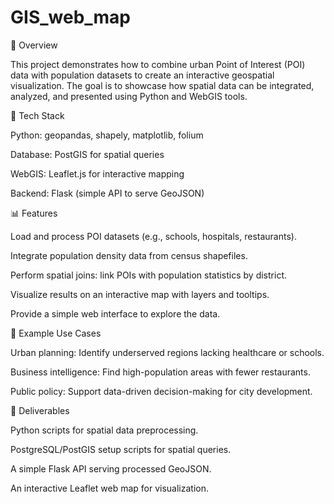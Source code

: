 # GIS_web_map
📌 Overview

This project demonstrates how to combine urban Point of Interest (POI) data with population datasets to create an interactive geospatial visualization. The goal is to showcase how spatial data can be integrated, analyzed, and presented using Python and WebGIS tools.

🔧 Tech Stack

Python: geopandas, shapely, matplotlib, folium

Database: PostGIS for spatial queries

WebGIS: Leaflet.js for interactive mapping

Backend: Flask (simple API to serve GeoJSON)

📊 Features

Load and process POI datasets (e.g., schools, hospitals, restaurants).

Integrate population density data from census shapefiles.

Perform spatial joins: link POIs with population statistics by district.

Visualize results on an interactive map with layers and tooltips.

Provide a simple web interface to explore the data.

🚀 Example Use Cases

Urban planning: Identify underserved regions lacking healthcare or schools.

Business intelligence: Find high-population areas with fewer restaurants.

Public policy: Support data-driven decision-making for city development.

📂 Deliverables

Python scripts for spatial data preprocessing.

PostgreSQL/PostGIS setup scripts for spatial queries.

A simple Flask API serving processed GeoJSON.

An interactive Leaflet web map for visualization.
